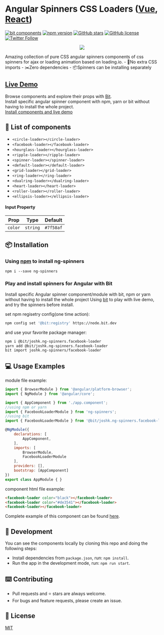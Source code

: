# Angular Spinners CSS Loaders ([Vue](https://github.com/JoshK2/vue-spinners-css), [React](https://github.com/JoshK2/react-spinners-css))
[![bit components](https://img.shields.io/badge/dynamic/json.svg?color=6e3991&label=bit%20components&query=payload.totalComponents&url=https%3A%2F%2Fapi.bit.dev%2Fscope%2Fjoshk%2Fng-spinners)](https://bit.dev/joshk/ng-spinners)
[![npm version](https://badge.fury.io/js/ng-spinners.svg)](http://badge.fury.io/js/ng-spinners)
[![GitHub stars](https://img.shields.io/github/stars/joshk2/ng-spinners)](https://github.com/JoshK2/ng-spinners/stargazers)
[![GitHub license](https://img.shields.io/badge/license-MIT-blue.svg)](https://raw.githubusercontent.com/JoshK2/ng-spinners/master/LICENSE)
[![Twitter Follow](https://img.shields.io/twitter/follow/joshkuttler)](https://twitter.com/JoshKuttler)

<p align="center">
  <a href="https://bit.dev/joshk/ng-spinners"><img src="https://i.imagesup.co/images2/e5832341d5d3e440221cf80650042792a99e39f7.gif"></a>
</p>
Amazing collection of pure CSS angular spinners components of css spinners for ajax or loading animation based on loading.io.  
- 💅No extra CSS imports
- ✂️Zero dependencies  
- 📦Spinners can be installing separately

## [Live Demo](https://bit.dev/joshk/ng-spinners)

Browse components and explore their props with [Bit](https://bit.dev/joshk/ng-spinners).  
Install specific angular spinner component with npm, yarn or bit without having to install the whole project.  
[Install components and live demo](https://bit.dev/joshk/ng-spinners)


## 🚀 List of components

- `<circle-loader></circle-loader>`
- `<facebook-loader></facebook-loader>`
- `<hourglass-loader></hourglass-loader>`
- `<ripple-loader></ripple-loader>`
- `<spinner-loader></spinner-loader>`
- `<default-loader></default-loader>`
- `<grid-loader></grid-loader>`
- `<ring-loader></ring-loader>`
- `<dualring-loader></dualring-loader>`
- `<heart-loader></heart-loader>`
- `<roller-loader></roller-loader>`  
- `<ellipsis-loader></ellipsis-loader>`

#### Input Property

| Prop    | Type     | Default |
| ------- | -------- | ------- |
| `color` | `string` | `#7f58af`  |

## 📦 Installation
### Using [npm](https://www.npmjs.com/package/ng-spinners) to install ng-spinners
```
npm i --save ng-spinners
```
### Play and install spinners for Angular with Bit
Install specific Angular spinner component/module with bit, npm or yarn without having to install the whole project
Using [bit](https://bit.dev/joshk/ng-spinners) to play with live demo, and try the spinners before install.


set npm regisetry config(one time action):
```bash
npm config set '@bit:registry' https://node.bit.dev
```
and use your favorite package manager:
```bash
npm i @bit/joshk.ng-spinners.facebook-loader
yarn add @bit/joshk.ng-spinners.facebook-loader
bit import joshk.ng-spinners/facebook-loader 
```  

## 💻 Usage Examples

module file example:
```javascript
import { BrowserModule } from '@angular/platform-browser';
import { NgModule } from '@angular/core';

import { AppComponent } from './app.component';
//using npm or yarn
import { FacebookLoaderModule } from 'ng-spinners';
//using bit
import { FacebookLoaderModule } from '@bit/joshk.ng-spinners.facebook-loader';

@NgModule({
	declarations: [
		AppComponent,
	],
	imports: [
		BrowserModule,
		FacebookLoaderModule
	],
	providers: [],
	bootstrap: [AppComponent]
})
export class AppModule { }
```
component html file example:
```html
<facebook-loader color="black"></facebook-loader>
<facebook-loader color="#de3541"></facebook-loader>
<facebook-loader></facebook-loader>
```
Complete example of this component can be found [here](https://bit.dev/joshk/ng-spinners/facebook-loader).   

## 👾 Development

You can see the components locally by cloning this repo and doing the following steps:
- Install dependencies from `package.json`, run: `npm install`.
- Run the app in the development mode, run: `npm run start`.  

## ⌨️ Contributing

- Pull requests and ⭐ stars are always welcome.
- For bugs and feature requests, please create an issue.

## 📄 License
[MIT](https://github.com/JoshK2/ng-spinners/blob/master/LICENSE)

